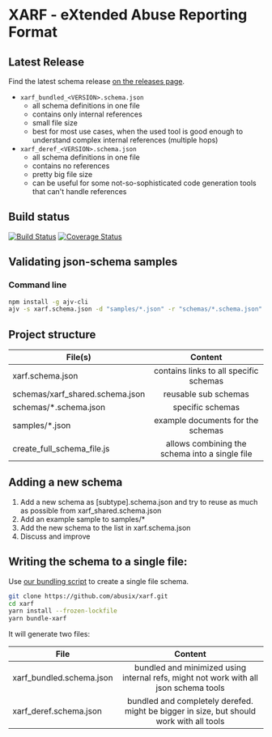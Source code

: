 # XARF - eXtended Abuse Reporting Format

## Latest Release

Find the latest schema release [on the releases page](https://github.com/abusix/xarf/releases).

- `xarf_bundled_<VERSION>.schema.json`
  - all schema definitions in one file
  - contains only internal references
  - small file size
  - best for most use cases, when the used tool is good enough to understand complex internal references (multiple hops)
- `xarf_deref_<VERSION>.schema.json`
  - all schema definitions in one file
  - contains no references
  - pretty big file size
  - can be useful for some not-so-sophisticated code generation tools that can't handle references

## Build status

[![Build Status](https://travis-ci.org/abusix/xarf.svg?branch=master)](https://travis-ci.org/abusix/xarf)
[![Coverage Status](https://coveralls.io/repos/github/abusix/xarf/badge.svg)](https://coveralls.io/github/abusix/xarf)

## Validating json-schema samples

### Command line

```bash
npm install -g ajv-cli
ajv -s xarf.schema.json -d "samples/*.json" -r "schemas/*.schema.json"
```

## Project structure

| File(s)                         |                    Content                     |
| ------------------------------- | :--------------------------------------------: |
| xarf.schema.json                |     contains links to all specific schemas     |
| schemas/xarf_shared.schema.json |              reusable sub schemas              |
| schemas/\*.schema.json          |                specific schemas                |
| samples/\*.json                 |       example documents for the schemas        |
| create_full_schema_file.js      | allows combining the schema into a single file |

## Adding a new schema

1. Add a new schema as [subtype].schema.json and try to reuse as much as possible from xarf_shared.schema.json
2. Add an example sample to samples/\*
3. Add the new schema to the list in xarf.schema.json
4. Discuss and improve

## Writing the schema to a single file:

Use [our bundling script](bundle_xarf.js) to create a single file schema.

```bash
git clone https://github.com/abusix/xarf.git
cd xarf
yarn install --frozen-lockfile
yarn bundle-xarf
```

It will generate two files:

| File                     |                                         Content                                         |
| ------------------------ | :-------------------------------------------------------------------------------------: |
| xarf_bundled.schema.json |  bundled and minimized using internal refs, might not work with all json schema tools   |
| xarf_deref.schema.json   | bundled and completely derefed. might be bigger in size, but should work with all tools |
